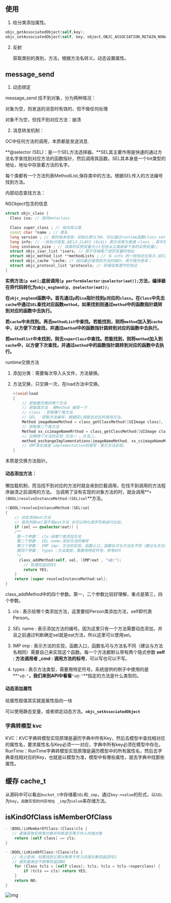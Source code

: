 ## 使用

1. 给分类添加属性。

  ```objective-c
  objc_getAssociatedObject(self,key);
  objc_setAssociatedObject(self, key, object,OBJC_ASSOCIATION_RETAIN_NONATOMIC)
  ```



2. 反射

	获取类别的类别，方法，根据方法名转义。动态设置属性。

## message_send

1. 动态绑定

message_send 找不到对象，分为两种情况：

对象为空，则发送的消息时有效的，但不做任何处理

对象不为空，但找不到对应方法：崩溃



2. 消息转发机制：

OC中任何方法的调用，本质都是发送消息.

**@selector (SEL)：是一个SEL方法选择器。**SEL其主要作用是快速的通过方法名字查找到对应方法的函数指针，然后调用其函数。SEL其本身是一个Int类型的地址，地址中存放着方法的名字。

 每个类都有一个方法列表MethodList,保存类中的方法。根据SEL传入的方法编号找到方法。

内部动态查找方法：

NSObject包含的信息

```cpp
struct objc_class {
  Class isa; // 指向metaclass
  
  Class super_class ; // 指向其父类
  const char *name ; // 类名
  long version ; // 类的版本信息，初始化默认为0，可以通过runtime函数class_setVersion和class_getVersion进行修改、读取
  long info; // 一些标识信息,如CLS_CLASS (0x1L) 表示该类为普通 class ，其中包含对象方法和成员变量;CLS_META (0x2L) 表示该类为 metaclass，其中包含类方法;
  long instance_size ; // 该类的实例变量大小(包括从父类继承下来的实例变量);
  struct objc_ivar_list *ivars; // 用于存储每个成员变量的地址
  struct objc_method_list **methodLists ; // 与 info 的一些标志位有关,如CLS_CLASS (0x1L),则存储对象方法，如CLS_META (0x2L)，则存储类方法;
  struct objc_cache *cache; // 指向最近使用的方法的指针，用于提升效率；
  struct objc_protocol_list *protocols; // 存储该类遵守的协议
}
```



**实例方法`[p eat];`底层调用`[p performSelector:@selector(eat)];`方法，编译器在将代码转化为`objc_msgSend(p, @selector(eat));`**

**在`objc_msgSend`函数中。首先通过`p`的`isa`指针找到`p`对应的`class`。在`Class`中先去`cache`中通过`SEL`查找对应函数`method`，如果找到则通过`method`中的函数指针跳转到对应的函数中去执行。**

**若`cache`中未找到。再去`methodList`中查找。若能找到，则将`method`加入到`cache`中，以方便下次查找，并通过`method`中的函数指针跳转到对应的函数中去执行。**

**若`methodlist`中未找到，则去`superClass`中查找。若能找到，则将`method`加入到`cache`中，以方便下次查找，并通过`method`中的函数指针跳转到对应的函数中去执行。**



runtime交换方法

1. 添加分类：需要每次导入头文件，方法替换。

2. 方法交换，只交换一次，在load方法中交换。

	```objective-c
	+(void)load
	{
	    // 获取要交换的两个方法
	    // 获取类方法  用Method 接受一下
	    // class ：获取哪个类方法 
	    // SEL ：获取方法编号，根据SEL就能去对应的类找方法。
	    Method imageNameMethod = class_getClassMethod([UIImage class], @selector(imageNamed:));
	    // 获取第二个类方法
	    Method xx_ccimageNameMrthod = class_getClassMethod([UIImage class], @selector(xx_ccimageNamed:));
	    // 交换两个方法的实现 方法一 ，方法二。
	    method_exchangeImplementations(imageNameMethod, xx_ccimageNameMrthod);
	    // IMP其实就是 implementation的缩写：表示方法实现。
	}
	```

本质是交换方法指针。



#### 动态添加方法：

懒加载机制，而当找不到对应的方法时就会来到拦截调用，在找不到调用的方法程序崩溃之前调用的方法。
当调用了没有实现的对象方法的时，就会调用**`+(BOOL)resolveInstanceMethod:(SEL)sel`**方法。



```objectivec
+(BOOL)resolveInstanceMethod:(SEL)sel
{
    // 动态添加eat方法
    // 首先判断sel是不是eat方法 也可以转化成字符串进行比较。    
    if (sel == @selector(eat)) {
    /** 
     第一个参数： cls:给哪个类添加方法
     第二个参数： SEL name:添加方法的编号
     第三个参数： IMP imp: 方法的实现，函数入口，函数名可与方法名不同（建议与方法名相同）
     第四个参数： types :方法类型，需要用特定符号，参考API
     */
      class_addMethod(self, sel, (IMP)eat , "v@:");
        // 处理完返回YES
        return YES;
    }
    return [super resolveInstanceMethod:sel];
}
```

class_addMethod中的四个参数。第一，二个参数比较好理解，重点是第三，四个参数。

1. cls : 表示给哪个类添加方法，这里要给Person类添加方法，self即代表Person。
2. SEL name : 表示添加方法的编号。因为这里只有一个方法需要动态添加，并且之前通过判断确定sel就是eat方法，所以这里可以使用sel。
3. IMP imp : 表示方法的实现，函数入口，函数名可与方法名不同（建议与方法名相同）需要自己来实现这个函数。每一个方法都默认带有两个隐式参数
	**self : 方法调用者 _cmd : 调用方法的标号**，可以写也可以不写。



4. types : 表示方法类型，需要用特定符号。系统提供的例子中使用的是**`"v@:"`**，我们来到API中看看**`"v@:"`**指定的方法是什么类型的。



#### 动态添加属性

给属性赋值其实就是属性指向一块

可以使用静态变量，或者绑定动态方法。**`objc_setAssociatedObject`**



### 字典转模型 kvc

KVC：KVC字典转模型实现原理是遍历字典中所有Key，然后去模型中查找相对应的属性名，要求属性名与Key必须一一对应，字典中所有key必须在模型中存在。
RunTime：RunTime字典转模型实现原理是遍历模型中的所有属性名，然后去字典查找相对应的Key，也就是以模型为准，模型中有哪些属性，就去字典中找那些属性。







## 缓存 cache_t

从源码中可以看出`bucket_t`中存储着`SEL`和`_imp`，通过`key->value`的形式，以`SEL`为`key`，`函数实现的内存地址 _imp`为`value`来存储方法。



## isKindOfClass isMemberOfClass

```objectivec
- (BOOL)isMemberOfClass:(Class)cls {
   // 直接获取实例类对象并判断是否等于传入的类对象
    return [self class] == cls;
}

- (BOOL)isKindOfClass:(Class)cls {
   // 向上查询，如果找到父类对象等于传入的类对象则返回YES
   // 直到基类还不相等则返回NO
    for (Class tcls = [self class]; tcls; tcls = tcls->superclass) {
        if (tcls == cls) return YES;
    }
    return NO;
}
```



![img](https://tva1.sinaimg.cn/large/006tNbRwly1gab2oqjlfrj30cm0d70uh.jpg)